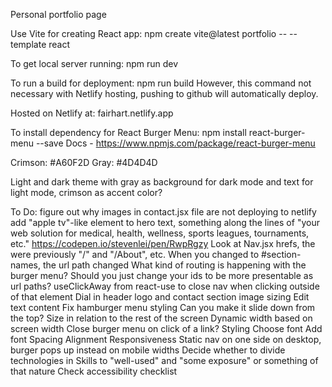 Personal portfolio page

Use Vite for creating React app:
npm create vite@latest portfolio -- --template react

To get local server running:
npm run dev

To run a build for deployment:
npm run build
However, this command not necessary with Netlify hosting, pushing to github will automatically deploy.

Hosted on Netlify at:
fairhart.netlify.app

To install dependency for React Burger Menu:
npm install react-burger-menu --save
Docs - https://www.npmjs.com/package/react-burger-menu

Crimson: #A60F2D
Gray: #4D4D4D

Light and dark theme with gray as background for dark mode and text for light mode, crimson as accent color?

To Do:
figure out why images in contact.jsx file are not deploying to netlify
add "apple tv"-like element to hero text, something along the lines of "your web solution for medical, health, wellness, sports leagues, tournaments, etc."
  https://codepen.io/stevenlei/pen/RwpRgzy
Look at Nav.jsx hrefs, the were previously "/" and "/About", etc.
  When you changed to #section-names, the url path changed
  What kind of routing is happening with the burger menu?
  Should you just change your ids to be more presentable as url paths?
useClickAway from react-use to close nav when clicking outside of that element
Dial in header logo and contact section image sizing
Edit text content
Fix hamburger menu styling
  Can you make it slide down from the top?
  Size in relation to the rest of the screen
  Dynamic width based on screen width
Close burger menu on click of a link?
Styling
  Choose font
  Add font
  Spacing
  Alignment
Responsiveness
  Static nav on one side on desktop, burger pops up instead on mobile widths
Decide whether to divide technologies in Skills to "well-used" and "some exposure" or something of that nature
Check accessibility checklist